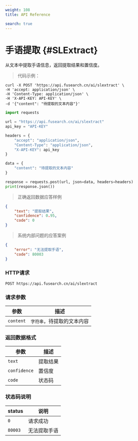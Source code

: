 ```yaml
---
weight: 108
title: API Reference

search: true
---
```


# 手语提取 {#SLExtract}

从文本中提取手语信息，返回提取结果和置信度。

> 代码示例：

```shell
curl -X POST 'https://api.fusearch.cn/ai/slextract' \
-H 'accept: application/json' \
-H 'Content-Type: application/json' \
-H 'X-API-KEY: API-KEY' \
-d '{"content": "待提取的文本内容"}'
```

```python
import requests

url = "https://api.fusearch.cn/ai/slextract"
api_key = "API-KEY"

headers = {
    "accept": "application/json",
    "Content-Type": "application/json",
    "X-API-KEY": api_key
}

data = {
    "content": "待提取的文本内容"
}

response = requests.post(url, json=data, headers=headers)
print(response.json())
```

> 正确返回数据应答样例

```json
{
    "text": "提取结果",
    "confidence": 0.95,
    "code": 0
}
```

> 系统内部问题的应答案例

```json
{
    "error": "无法提取手语",
    "code": 80003
}
```

### HTTP请求

`POST https://api.fusearch.cn/ai/slextract`

### 请求参数

| 参数           | 描述                                                         |
|----------------|--------------------------------------------------------------|
| `content`      | `字符串`，待提取的文本内容

### 返回数据格式

参数 | 描述
--------- | -------
`text` | 提取结果
`confidence` | 置信度
`code` | 状态码

### 状态码说明

status | 说明
--------- | -------
`0` | 请求成功
`80003` | 无法提取手语
